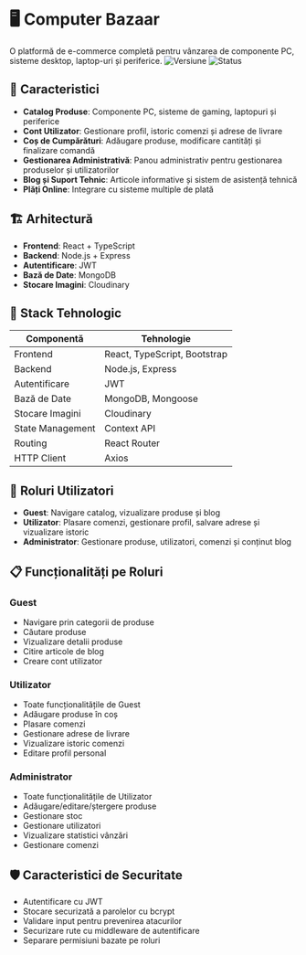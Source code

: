 # 🖥️ **Computer Bazaar**

O platformă de e-commerce completă pentru vânzarea de componente PC, sisteme desktop, laptop-uri și periferice.
![Versiune](https://img.shields.io/badge/versiune-0.7.0-green)
![Status](https://img.shields.io/badge/status-în_dezvoltare-orange)

## 🚀 **Caracteristici**

- **Catalog Produse**: Componente PC, sisteme de gaming, laptopuri și periferice
- **Cont Utilizator**: Gestionare profil, istoric comenzi și adrese de livrare
- **Coș de Cumpărături**: Adăugare produse, modificare cantități și finalizare comandă
- **Gestionarea Administrativă**: Panou administrativ pentru gestionarea produselor și utilizatorilor
- **Blog și Suport Tehnic**: Articole informative și sistem de asistență tehnică
- **Plăți Online**: Integrare cu sisteme multiple de plată

## 🏗️ **Arhitectură**

- **Frontend**: React + TypeScript
- **Backend**: Node.js + Express
- **Autentificare**: JWT
- **Bază de Date**: MongoDB
- **Stocare Imagini**: Cloudinary

## 🔧 **Stack Tehnologic**

| Componentă       | Tehnologie                   |
| ---------------- | ---------------------------- |
| Frontend         | React, TypeScript, Bootstrap |
| Backend          | Node.js, Express             |
| Autentificare    | JWT                          |
| Bază de Date     | MongoDB, Mongoose            |
| Stocare Imagini  | Cloudinary                   |
| State Management | Context API                  |
| Routing          | React Router                 |
| HTTP Client      | Axios                        |

## 👥 **Roluri Utilizatori**

- **Guest**: Navigare catalog, vizualizare produse și blog
- **Utilizator**: Plasare comenzi, gestionare profil, salvare adrese și vizualizare istoric
- **Administrator**: Gestionare produse, utilizatori, comenzi și conținut blog

## 📋 **Funcționalități pe Roluri**

### **Guest**

- Navigare prin categorii de produse
- Căutare produse
- Vizualizare detalii produse
- Citire articole de blog
- Creare cont utilizator

### **Utilizator**

- Toate funcționalitățile de Guest
- Adăugare produse în coș
- Plasare comenzi
- Gestionare adrese de livrare
- Vizualizare istoric comenzi
- Editare profil personal

### **Administrator**

- Toate funcționalitățile de Utilizator
- Adăugare/editare/ștergere produse
- Gestionare stoc
- Gestionare utilizatori
- Vizualizare statistici vânzări
- Gestionare comenzi

## 🛡️ **Caracteristici de Securitate**

- Autentificare cu JWT
- Stocare securizată a parolelor cu bcrypt
- Validare input pentru prevenirea atacurilor
- Securizare rute cu middleware de autentificare
- Separare permisiuni bazate pe roluri
